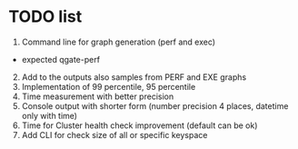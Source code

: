  # TODO list
 
1. Command line for graph generation (perf and exec)
  - expected qgate-perf
2. Add to the outputs also samples from PERF and EXE graphs
3. Implementation of 99 percentile, 95 percentile
4. Time measurement with better precision
5. Console output with shorter form (number precision 4 places,
   datetime only with time)
6. Time for Cluster health check improvement (default can be ok)
7. Add CLI for check size of all or specific keyspace
